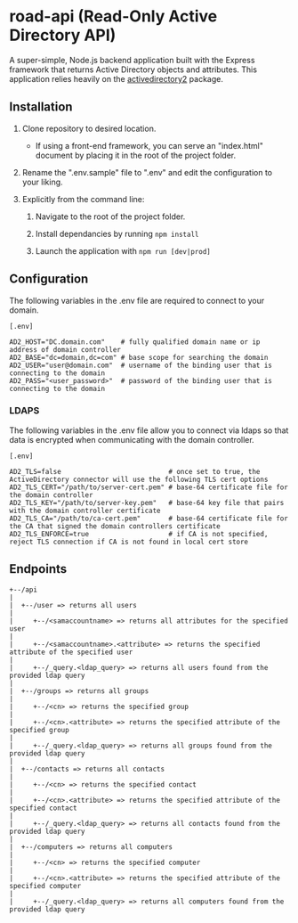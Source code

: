 # road-api (Read-Only Active Directory API)

A super-simple, Node.js backend application built with the Express framework that returns Active Directory objects and attributes. This application relies heavily on the [activedirectory2](https://www.npmjs.com/package/activedirectory2) package.

## Installation

1. Clone repository to desired location.

    * If using a front-end framework, you can serve an "index.html" document by placing it in the root of the project folder.

2. Rename the ".env.sample" file to ".env" and edit the configuration to your liking.

3. Explicitly from the command line:

      1. Navigate to the root of the project folder.

      2. Install dependancies by running `npm install`

      3. Launch the application with `npm run [dev|prod]`

## Configuration

The following variables in the .env file are required to connect to your domain.

```env
[.env]

AD2_HOST="DC.domain.com"    # fully qualified domain name or ip address of domain controller
AD2_BASE="dc=domain,dc=com" # base scope for searching the domain
AD2_USER="user@domain.com"  # username of the binding user that is connecting to the domain
AD2_PASS="<user_password>"  # password of the binding user that is connecting to the domain
```

### LDAPS

The following variables in the .env file allow you to connect via ldaps so that data is encrypted when communicating with the domain controller.

```env
[.env]

AD2_TLS=false                           # once set to true, the ActiveDirectory connector will use the following TLS cert options
AD2_TLS_CERT="/path/to/server-cert.pem" # base-64 certificate file for the domain controller
AD2_TLS_KEY="/path/to/server-key.pem"   # base-64 key file that pairs with the domain controller certificate
AD2_TLS_CA="/path/to/ca-cert.pem"       # base-64 certificate file for the CA that signed the domain controllers certificate
AD2_TLS_ENFORCE=true                    # if CA is not specified, reject TLS connection if CA is not found in local cert store
```

## Endpoints

```text
+--/api
|
|  +--/user => returns all users
|
|     +--/<samaccountname> => returns all attributes for the specified user
|
|     +--/<samaccountname>.<attribute> => returns the specified attribute of the specified user
|
|     +--/_query.<ldap_query> => returns all users found from the provided ldap query
|
|  +--/groups => returns all groups
|
|     +--/<cn> => returns the specified group
|
|     +--/<cn>.<attribute> => returns the specified attribute of the specified group
|
|     +--/_query.<ldap_query> => returns all groups found from the provided ldap query
|
|  +--/contacts => returns all contacts
|
|     +--/<cn> => returns the specified contact
|
|     +--/<cn>.<attribute> => returns the specified attribute of the specified contact
|
|     +--/_query.<ldap_query> => returns all contacts found from the provided ldap query
|
|  +--/computers => returns all computers
|
|     +--/<cn> => returns the specified computer
|
|     +--/<cn>.<attribute> => returns the specified attribute of the specified computer
|
|     +--/_query.<ldap_query> => returns all computers found from the provided ldap query
```
